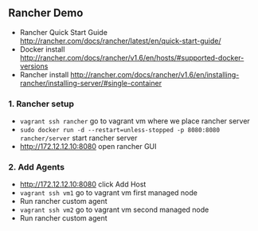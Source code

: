 ## Rancher Demo

* Rancher Quick Start Guide http://rancher.com/docs/rancher/latest/en/quick-start-guide/
* Docker install http://rancher.com/docs/rancher/v1.6/en/hosts/#supported-docker-versions
* Rancher install http://rancher.com/docs/rancher/v1.6/en/installing-rancher/installing-server/#single-container

### 1. Rancher setup

* `vagrant ssh rancher` go to vagrant vm where we place rancher server
* `sudo docker run -d --restart=unless-stopped -p 8080:8080 rancher/server` start rancher server
* http://172.12.12.10:8080 open rancher GUI 

### 2. Add Agents

* http://172.12.12.10:8080 click Add Host
* `vagrant ssh vm1` go to vagrant vm first managed node
* Run rancher custom agent 
* `vagrant ssh vm2` go to vagrant vm second managed node
* Run rancher custom agent
